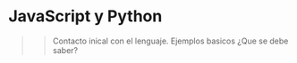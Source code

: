 # JavaScript y Python
  >> Contacto inical con el lenguaje.
  >> Ejemplos basicos
  >> ¿Que se debe saber?
